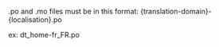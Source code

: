 .po and .mo files must be in this format:
{translation-domain}-{localisation}.po

ex:
dt_home-fr_FR.po
